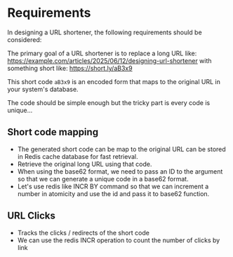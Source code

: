 # Requirements

In designing a URL shortener, the following requirements should be considered:

The primary goal of a URL shortener is to replace a long URL like: <https://example.com/articles/2025/06/12/designing-url-shortener> with something short like: <https://short.ly/aB3x9>

This short code `aB3x9` is an encoded form that maps to the original URL in your system's database.

The code should be simple enough but the tricky part is every code is unique...

## Short code mapping

- The generated short code can be map to the original URL can be stored in Redis cache database for fast retrieval.
- Retrieve the original long URL using that code.
- When using the base62 format, we need to pass an ID to the argument so that we can generate a unique code in a base62 format.
- Let's use redis like INCR BY command so that we can increment a number in atomicity and use the id and pass it to base62 function.

## URL Clicks

- Tracks the clicks / redirects of the short code
- We can use the redis INCR operation to count the number of clicks by link
